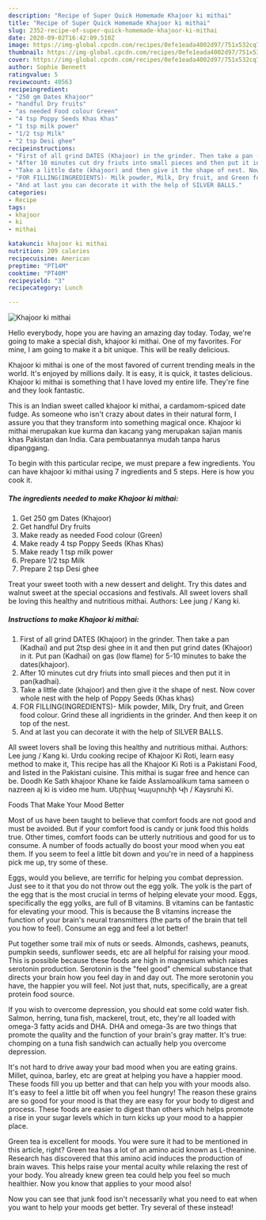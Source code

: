 ```yaml
---
description: "Recipe of Super Quick Homemade Khajoor ki mithai"
title: "Recipe of Super Quick Homemade Khajoor ki mithai"
slug: 2352-recipe-of-super-quick-homemade-khajoor-ki-mithai
date: 2020-09-02T16:42:09.510Z
image: https://img-global.cpcdn.com/recipes/0efe1eada4002d97/751x532cq70/khajoor-ki-mithai-recipe-main-photo.jpg
thumbnail: https://img-global.cpcdn.com/recipes/0efe1eada4002d97/751x532cq70/khajoor-ki-mithai-recipe-main-photo.jpg
cover: https://img-global.cpcdn.com/recipes/0efe1eada4002d97/751x532cq70/khajoor-ki-mithai-recipe-main-photo.jpg
author: Sophie Bennett
ratingvalue: 5
reviewcount: 40563
recipeingredient:
- "250 gm Dates Khajoor"
- "handful Dry fruits"
- "as needed Food colour Green"
- "4 tsp Poppy Seeds Khas Khas"
- "1 tsp milk power"
- "1/2 tsp Milk"
- "2 tsp Desi ghee"
recipeinstructions:
- "First of all grind DATES (Khajoor) in the grinder. Then take a pan (Kadhai) and put 2tsp desi ghee in it and then put grind dates (Khajoor) in it. Put pan (Kadhai) on gas (low flame) for 5-10 minutes to bake the dates(khajoor)."
- "After 10 minutes cut dry friuts into small pieces and then put it in pan(kadhai)."
- "Take a little date (khajoor) and then give it the shape of nest. Now cover whole nest with the help of Poppy Seeds (Khas khas)"
- "FOR FILLING(INGREDIENTS)- Milk powder, Milk, Dry fruit, and Green food colour. Grind these all ingridients in the grinder. And then keep it on top of the nest."
- "And at last you can decorate it with the help of SILVER BALLS."
categories:
- Recipe
tags:
- khajoor
- ki
- mithai

katakunci: khajoor ki mithai 
nutrition: 209 calories
recipecuisine: American
preptime: "PT14M"
cooktime: "PT40M"
recipeyield: "3"
recipecategory: Lunch

---
```



![Khajoor ki mithai](https://img-global.cpcdn.com/recipes/0efe1eada4002d97/751x532cq70/khajoor-ki-mithai-recipe-main-photo.jpg)

Hello everybody, hope you are having an amazing day today. Today, we're going to make a special dish, khajoor ki mithai. One of my favorites. For mine, I am going to make it a bit unique. This will be really delicious.

Khajoor ki mithai is one of the most favored of current trending meals in the world. It's enjoyed by millions daily. It is easy, it is quick, it tastes delicious. Khajoor ki mithai is something that I have loved my entire life. They're fine and they look fantastic.

This is an Indian sweet called khajoor ki mithai, a cardamom-spiced date fudge. As someone who isn&#39;t crazy about dates in their natural form, I assure you that they transform into something magical once. Khajoor ki mithai merupakan kue kurma dan kacang yang merupakan sajian manis khas Pakistan dan India. Cara pembuatannya mudah tanpa harus dipanggang.


To begin with this particular recipe, we must prepare a few ingredients. You can have khajoor ki mithai using 7 ingredients and 5 steps. Here is how you cook it.

<!--inarticleads1-->

##### The ingredients needed to make Khajoor ki mithai:

1. Get 250 gm Dates (Khajoor)
1. Get handful Dry fruits
1. Make ready as needed Food colour (Green)
1. Make ready 4 tsp Poppy Seeds (Khas Khas)
1. Make ready 1 tsp milk power
1. Prepare 1/2 tsp Milk
1. Prepare 2 tsp Desi ghee


Treat your sweet tooth with a new dessert and delight. Try this dates and walnut sweet at the special occasions and festivals. All sweet lovers shall be loving this healthy and nutritious mithai. Authors: Lee jung / Kang ki. 

<!--inarticleads2-->

##### Instructions to make Khajoor ki mithai:

1. First of all grind DATES (Khajoor) in the grinder. Then take a pan (Kadhai) and put 2tsp desi ghee in it and then put grind dates (Khajoor) in it. Put pan (Kadhai) on gas (low flame) for 5-10 minutes to bake the dates(khajoor).
1. After 10 minutes cut dry friuts into small pieces and then put it in pan(kadhai).
1. Take a little date (khajoor) and then give it the shape of nest. Now cover whole nest with the help of Poppy Seeds (Khas khas)
1. FOR FILLING(INGREDIENTS)- Milk powder, Milk, Dry fruit, and Green food colour. Grind these all ingridients in the grinder. And then keep it on top of the nest.
1. And at last you can decorate it with the help of SILVER BALLS.


All sweet lovers shall be loving this healthy and nutritious mithai. Authors: Lee jung / Kang ki. Urdu cooking recipe of Khajoor Ki Roti, learn easy method to make it, This recipe has all the Khajoor Ki Roti is a Pakistani Food, and listed in the Pakistani cuisine. This mithai is sugar free and hence can be. Doodh Ke Sath khajoor Khane ke faide Asslamoalikum tama sameen o nazreen aj ki is video me hum. Սերիալ Կայսրուհի Կի / Kaysruhi Ki. 

Foods That Make Your Mood Better


Most of us have been taught to believe that comfort foods are not good and must be avoided. But if your comfort food is candy or junk food this holds true. Other times, comfort foods can be utterly nutritious and good for us to consume. A number of foods actually do boost your mood when you eat them. If you seem to feel a little bit down and you're in need of a happiness pick me up, try some of these.

Eggs, would you believe, are terrific for helping you combat depression. Just see to it that you do not throw out the egg yolk. The yolk is the part of the egg that is the most crucial in terms of helping elevate your mood. Eggs, specifically the egg yolks, are full of B vitamins. B vitamins can be fantastic for elevating your mood. This is because the B vitamins increase the function of your brain's neural transmitters (the parts of the brain that tell you how to feel). Consume an egg and feel a lot better!

Put together some trail mix of nuts or seeds. Almonds, cashews, peanuts, pumpkin seeds, sunflower seeds, etc are all helpful for raising your mood. This is possible because these foods are high in magnesium which raises serotonin production. Serotonin is the "feel good" chemical substance that directs your brain how you feel day in and day out. The more serotonin you have, the happier you will feel. Not just that, nuts, specifically, are a great protein food source.

If you wish to overcome depression, you should eat some cold water fish. Salmon, herring, tuna fish, mackerel, trout, etc, they're all loaded with omega-3 fatty acids and DHA. DHA and omega-3s are two things that promote the quality and the function of your brain's gray matter. It's true: chomping on a tuna fish sandwich can actually help you overcome depression. 

It's not hard to drive away your bad mood when you are eating grains. Millet, quinoa, barley, etc are great at helping you have a happier mood. These foods fill you up better and that can help you with your moods also. It's easy to feel a little bit off when you feel hungry! The reason these grains are so good for your mood is that they are easy for your body to digest and process. These foods are easier to digest than others which helps promote a rise in your sugar levels which in turn kicks up your mood to a happier place.

Green tea is excellent for moods. You were sure it had to be mentioned in this article, right? Green tea has a lot of an amino acid known as L-theanine. Research has discovered that this amino acid induces the production of brain waves. This helps raise your mental acuity while relaxing the rest of your body. You already knew green tea could help you feel so much healthier. Now you know that applies to your mood also!

Now you can see that junk food isn't necessarily what you need to eat when you want to help your moods get better. Try several of these instead!


